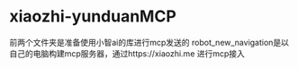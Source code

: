 # xiaozhi-yunduanMCP
前两个文件夹是准备使用小智ai的库进行mcp发送的
robot_new_navigation是以自己的电脑构建mcp服务器，通过https://xiaozhi.me 进行mcp接入

